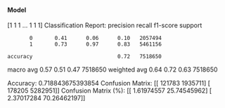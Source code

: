 #### Model
[1 1 1 ... 1 1 1]
Classification Report:
              precision    recall  f1-score   support

           0       0.41      0.06      0.10   2057494
           1       0.73      0.97      0.83   5461156

    accuracy                           0.72   7518650
   macro avg       0.57      0.51      0.47   7518650
weighted avg       0.64      0.72      0.63   7518650

Accuracy: 0.718843675393854
Confusion Matrix:
[[ 121783 1935711]
 [ 178205 5282951]]
Confusion Matrix (%):
[[ 1.61974557 25.74545962]
 [ 2.37017284 70.26462197]]
